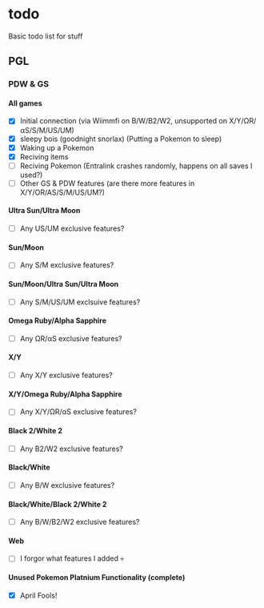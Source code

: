 # todo
Basic todo list for stuff

## PGL
### PDW & GS
#### All games
- [x] Initial connection (via Wiimmfi on B/W/B2/W2, unsupported on X/Y/ΩR/αS/S/M/US/UM)
- [x] sleepy bois (goodnight snorlax) (Putting a Pokemon to sleep)
- [x] Waking up a Pokemon
- [x] Reciving items
- [ ] Reciving Pokemon (Entralink crashes randomly, happens on all saves I used?)
- [ ] Other GS & PDW features (are there more features in X/Y/OR/AS/S/M/US/UM?)
#### Ultra Sun/Ultra Moon
- [ ] Any US/UM exclusive features?
#### Sun/Moon
- [ ] Any S/M exclusive features?
#### Sun/Moon/Ultra Sun/Ultra Moon
- [ ] Any S/M/US/UM exclsuive features?
#### Omega Ruby/Alpha Sapphire
- [ ] Any ΩR/αS exclusive features?
#### X/Y
- [ ] Any X/Y exclusive features?
#### X/Y/Omega Ruby/Alpha Sapphire
- [ ] Any X/Y/ΩR/αS exclusive features?
#### Black 2/White 2
- [ ] Any B2/W2 exclusive features?
#### Black/White
- [ ] Any B/W exclusive features?
#### Black/White/Black 2/White 2
- [ ] Any B/W/B2/W2 exclusive features?
#### Web
- [ ] I forgor what features I added 💀
#### Unused Pokemon Platnium Functionality (complete)
- [x] April Fools!

